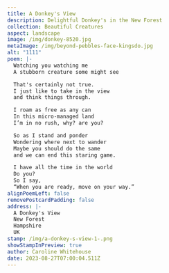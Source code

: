 ```yaml
---
title: A Donkey's View
description: Delightful Donkey's in the New Forest
collection: Beautiful Creatures
aspect: landscape
image: /img/donkey-8520.jpg
metaImage: /img/beyond-pebbles-face-kingsdo.jpg
alt: "1111"
poem: |-
  Watching you watching me
  A stubborn creature some might see

  That's certainly not true.
  I just like to take in the view
  and think things through.

  I roam as free as any can
  In this micro-managed land
  I’m in no rush, why? are you?

  So as I stand and ponder
  Wondering where next to wander
  Maybe you should do the same
  and we can end this staring game.

  I have all the time in the world
  Do you? 
  So I say,
  “When you are ready, move on your way.”
alignPoemLeft: false
removePostcardPadding: false
address: |-
  A Donkey's View
  New Forest
  Hampshire
  UK
stamp: /img/a-donkey-s-view-1-.png
showStampInPreview: true
author: Caroline Whitehouse
date: 2023-08-27T07:00:04.511Z
---
```

